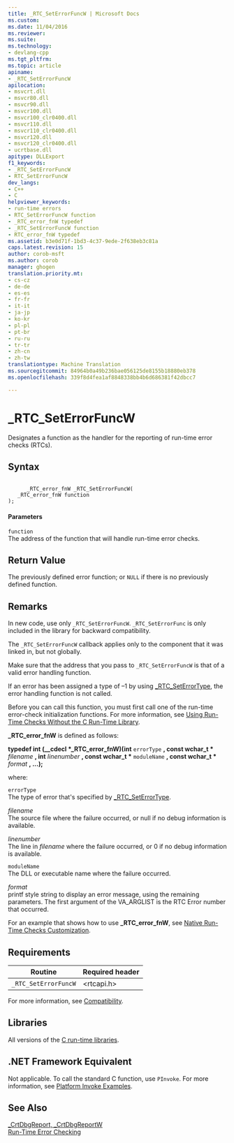 ```yaml
---
title: _RTC_SetErrorFuncW | Microsoft Docs
ms.custom: 
ms.date: 11/04/2016
ms.reviewer: 
ms.suite: 
ms.technology:
- devlang-cpp
ms.tgt_pltfrm: 
ms.topic: article
apiname:
- _RTC_SetErrorFuncW
apilocation:
- msvcrt.dll
- msvcr80.dll
- msvcr90.dll
- msvcr100.dll
- msvcr100_clr0400.dll
- msvcr110.dll
- msvcr110_clr0400.dll
- msvcr120.dll
- msvcr120_clr0400.dll
- ucrtbase.dll
apitype: DLLExport
f1_keywords:
- _RTC_SetErrorFuncW
- RTC_SetErrorFuncW
dev_langs:
- C++
- C
helpviewer_keywords:
- run-time errors
- RTC_SetErrorFuncW function
- _RTC_error_fnW typedef
- _RTC_SetErrorFuncW function
- RTC_error_fnW typedef
ms.assetid: b3e0d71f-1bd3-4c37-9ede-2f638eb3c81a
caps.latest.revision: 15
author: corob-msft
ms.author: corob
manager: ghogen
translation.priority.mt:
- cs-cz
- de-de
- es-es
- fr-fr
- it-it
- ja-jp
- ko-kr
- pl-pl
- pt-br
- ru-ru
- tr-tr
- zh-cn
- zh-tw
translationtype: Machine Translation
ms.sourcegitcommit: 84964b0a49b236bae056125de8155b18880eb378
ms.openlocfilehash: 339f8d4fea1af8848338bb4b6d686381f42dbcc7

---
```

# _RTC_SetErrorFuncW
Designates a function as the handler for the reporting of run-time error checks (RTCs).  
  
## Syntax  
  
```  
  
      _RTC_error_fnW _RTC_SetErrorFuncW(  
   _RTC_error_fnW function   
);  
```  
  
#### Parameters  
 `function`  
 The address of the function that will handle run-time error checks.  
  
## Return Value  
 The previously defined error function; or `NULL` if there is no previously defined function.  
  
## Remarks  
 In new code, use only `_RTC_SetErrorFuncW`. `_RTC_SetErrorFunc` is only included in the library for backward compatibility.  
  
 The `_RTC_SetErrorFuncW` callback applies only to the component that it was linked in, but not globally.  
  
 Make sure that the address that you pass to `_RTC_SetErrorFuncW` is that of a valid error handling function.  
  
 If an error has been assigned a type of –1 by using [_RTC_SetErrorType](../../c-runtime-library/reference/rtc-seterrortype.md), the error handling function is not called.  
  
 Before you can call this function, you must first call one of the run-time error-check initialization functions. For more information, see [Using Run-Time Checks Without the C Run-Time Library](/visualstudio/debugger/using-run-time-checks-without-the-c-run-time-library).  
  
 **_RTC_error_fnW** is defined as follows:  
  
 **typedef int (__cdecl \*_RTC_error_fnW)(int**  `errorType` **, const wchar_t \*** *filename* **, int**  *linenumber* **, const wchar_t \*** `moduleName` **, const wchar_t \*** *format* **, ...);**  
  
 where:  
  
 `errorType`  
 The type of error that's specified by [_RTC_SetErrorType](../../c-runtime-library/reference/rtc-seterrortype.md).  
  
 *filename*  
 The source file where the failure occurred, or null if no debug information is available.  
  
 *linenumber*  
 The line in *filename* where the failure occurred, or 0 if no debug information is available.  
  
 `moduleName`  
 The DLL or executable name where the failure occurred.  
  
 *format*  
 printf style string to display an error message, using the remaining parameters. The first argument of the VA_ARGLIST is the RTC Error number that occurred.  
  
 For an example that shows how to use **_RTC_error_fnW**, see [Native Run-Time Checks Customization](/visualstudio/debugger/native-run-time-checks-customization).  
  
## Requirements  
  
|Routine|Required header|  
|-------------|---------------------|  
|`_RTC_SetErrorFuncW`|\<rtcapi.h>|  
  
 For more information, see [Compatibility](../../c-runtime-library/compatibility.md).  
  
## Libraries  
 All versions of the [C run-time libraries](../../c-runtime-library/crt-library-features.md).  
  
## .NET Framework Equivalent  
 Not applicable. To call the standard C function, use `PInvoke`. For more information, see [Platform Invoke Examples](http://msdn.microsoft.com/Library/15926806-f0b7-487e-93a6-4e9367ec689f).  
  
## See Also  
 [_CrtDbgReport, _CrtDbgReportW](../../c-runtime-library/reference/crtdbgreport-crtdbgreportw.md)   
 [Run-Time Error Checking](../../c-runtime-library/run-time-error-checking.md)


<!--HONumber=Jan17_HO1-->



